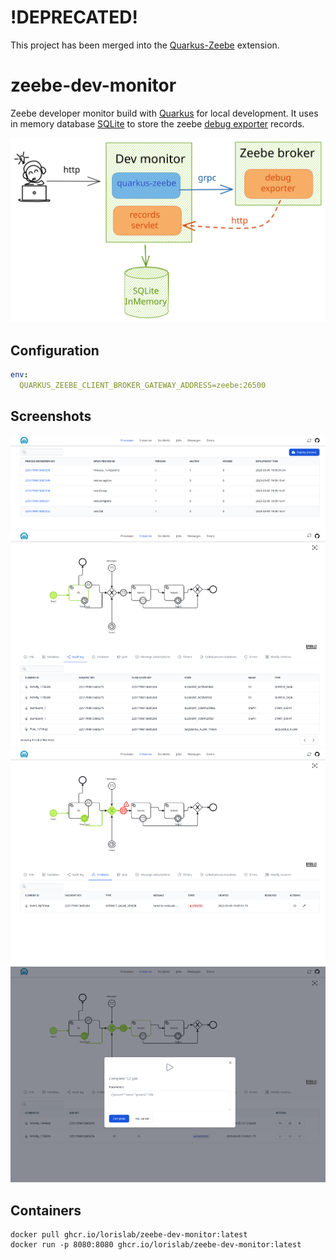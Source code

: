# !DEPRECATED!

This project has been merged into the [Quarkus-Zeebe](https://github.com/quarkiverse/quarkus-zeebe) extension.


# zeebe-dev-monitor

Zeebe developer monitor build with [Quarkus](https://quarkus.io/) for local development. It uses in memory database [SQLite](https://www.sqlite.org/) to store the 
zeebe [debug exporter](https://github.com/camunda-community-hub/zeebe-test-container#debug-exporter) records.

![Architecture](./docs/diagram.svg)

## Configuration

```yaml
env:
  QUARKUS_ZEEBE_CLIENT_BROKER_GATEWAY_ADDRESS=zeebe:26500
```
## Screenshots

![Screenshot](./docs/zeebe-dev-monitor-processes-800.png)
![Screenshot](./docs/zeebe-dev-monitor-instance-800.png)
![Screenshot](./docs/zeebe-dev-monitor-incident-800.png)
![Screenshot](./docs/zeebe-dev-monitor-complete-job-800.png)

## Containers

```shell
docker pull ghcr.io/lorislab/zeebe-dev-monitor:latest
docker run -p 8080:8080 ghcr.io/lorislab/zeebe-dev-monitor:latest 
```


